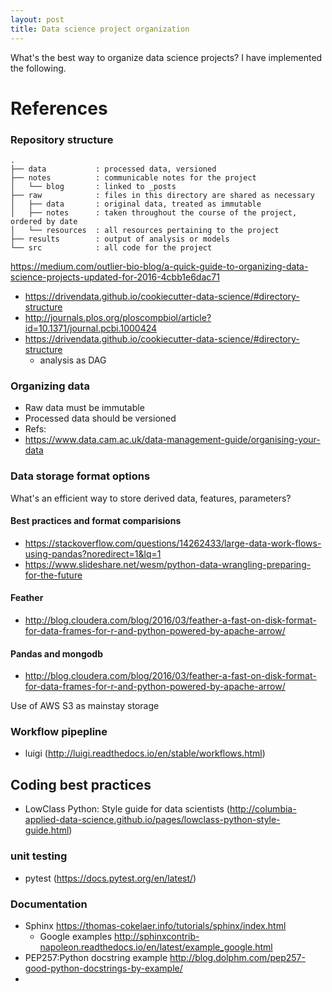 ```yaml
---
layout: post 
title: Data science project organization 
---
```

What's the best way to organize data science projects?  I have implemented the following.  

# References
### Repository structure
```
.
├── data           : processed data, versioned
├── notes          : communicable notes for the project
│   └── blog       : linked to _posts
├── raw            : files in this directory are shared as necessary
│   ├── data       : original data, treated as immutable
│   ├── notes      : taken throughout the course of the project, ordered by date
│   └── resources  : all resources pertaining to the project
├── results        : output of analysis or models
└── src            : all code for the project
```

 <https://medium.com/outlier-bio-blog/a-quick-guide-to-organizing-data-science-projects-updated-for-2016-4cbb1e6dac71>
- <https://drivendata.github.io/cookiecutter-data-science/#directory-structure>  
- <http://journals.plos.org/ploscompbiol/article?id=10.1371/journal.pcbi.1000424>
- <https://drivendata.github.io/cookiecutter-data-science/#directory-structure>  
  - analysis as DAG

### Organizing data
- Raw data must be immutable
- Processed data should be versioned  
- Refs:
 - <https://www.data.cam.ac.uk/data-management-guide/organising-your-data>  

### Data storage format options
What's an efficient way to store derived data, features, parameters?

#### Best practices and format comparisions
- <https://stackoverflow.com/questions/14262433/large-data-work-flows-using-pandas?noredirect=1&lq=1>  
- <https://www.slideshare.net/wesm/python-data-wrangling-preparing-for-the-future>  

#### Feather
- <http://blog.cloudera.com/blog/2016/03/feather-a-fast-on-disk-format-for-data-frames-for-r-and-python-powered-by-apache-arrow/>  

#### Pandas and mongodb
- <http://blog.cloudera.com/blog/2016/03/feather-a-fast-on-disk-format-for-data-frames-for-r-and-python-powered-by-apache-arrow/>  

Use of AWS S3 as mainstay storage

### Workflow pipepline
- luigi (<http://luigi.readthedocs.io/en/stable/workflows.html>)

## Coding best practices
- LowClass Python: Style guide for data scientists (<http://columbia-applied-data-science.github.io/pages/lowclass-python-style-guide.html>)

### unit testing
- pytest (<https://docs.pytest.org/en/latest/>)
### Documentation  
- Sphinx  <https://thomas-cokelaer.info/tutorials/sphinx/index.html>  
  - Google examples <http://sphinxcontrib-napoleon.readthedocs.io/en/latest/example_google.html>  
- PEP257:Python docstring example <http://blog.dolphm.com/pep257-good-python-docstrings-by-example/>
-
